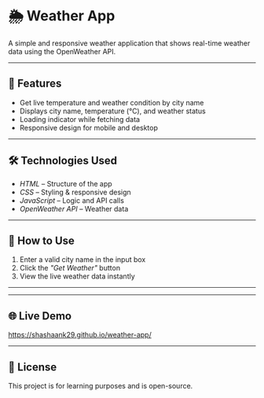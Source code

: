 # 🌦 Weather App

A simple and responsive weather application that shows real-time weather data using the OpenWeather API.

---

## 📌 Features
- Get live temperature and weather condition by city name
- Displays city name, temperature (°C), and weather status
- Loading indicator while fetching data
- Responsive design for mobile and desktop

---

## 🛠 Technologies Used
- *HTML* – Structure of the app
- *CSS* – Styling & responsive design
- *JavaScript* – Logic and API calls
- *OpenWeather API* – Weather data

---

## 🚀 How to Use
1. Enter a valid city name in the input box
2. Click the *"Get Weather"* button
3. View the live weather data instantly

---
---

## 🌐 Live Demo
https://shashaank29.github.io/weather-app/

---

## 📄 License
This project is for learning purposes and is open-source.